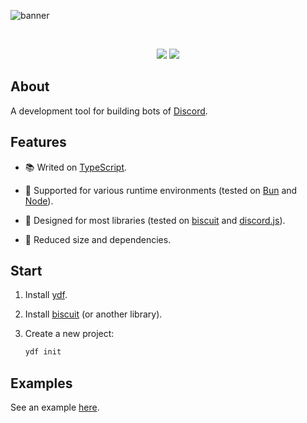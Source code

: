 ![banner](https://raw.githubusercontent.com/kh0wel/ydf/main/assets/banner.png)

<div align="center">
	<br />
	<p>
		<a href="https://www.npmjs.com/package/ydf"><img src="https://img.shields.io/npm/v/ydf.svg" /></a>
		<a href="https://www.npmjs.com/package/ydf"><img src="https://img.shields.io/npm/dt/ydf.svg" /></a>
	</p>
</div>

## About

A development tool for building bots of [Discord](https://discord.com).

## Features

- 📚 Writed on [TypeScript](https://www.typescriptlang.org).

- 🧳 Supported for various runtime environments (tested on [Bun](https://bun.sh) and [Node](https://nodejs.org)).

- 🚀 Designed for most libraries (tested on [biscuit](https://biscuitjs.com) and [discord.js](https://discord.js.org)).

- 🍂 Reduced size and dependencies.

## Start

1. Install [ydf](https://github.com/kh0wel/ydf).

2. Install [biscuit](https://biscuitjs.com) (or another library).

3. Create a new project:

    ```bash
    ydf init
    ```

## Examples

See an example [here](https://github.com/kh0wel/cobalt).
